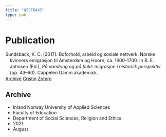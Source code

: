 ```yaml
---
title: "Q5SFB4X5"
type: pub
---
```

<h1>Publication</h1>
<article id="csl-bib-container-Q5SFB4X5" class="csl-bib-container">
  <div class="csl-bib-body" style="line-height: 1.35; padding-left: 1em; text-indent:-1em;">
  <div class="csl-entry">Sundsback, K. C. (2017). Boforhold, arbeid og sosiale nettverk. Norske kvinners emigrasjon til Amsterdam og Hoorn, ca. 1600-1700. In B. E. Johnsen (Ed.), <i>P&#xE5; vandring og p&#xE5; flukt: migrasjon i historisk perspektiv</i> (pp. 43&#x2013;60). Cappelen Damm akademisk.</div>
</div>
  <div class="csl-bib-buttons">
    <a href="#taxonomy-article-Q5SFB4X5" class="csl-bib-button">Archive</a>
    <a href="https://app.cristin.no/results/show.jsf?id=1925604" alt="Cristin URL" class="csl-bib-button">Cristin</a>
    <a href="http://zotero.org/groups/5402882/items/Q5SFB4X5" alt="Zotero URL" class="csl-bib-button">Zotero</a>
  </div>
  <div id="csl-bib-meta-container-Q5SFB4X5"></div>
</article>
<div id="csl-bib-meta-Q5SFB4X5" class="csl-bib-meta">
  <article id="taxonomy-article-Q5SFB4X5" class="taxonomy-article">
    <h1>Archive</h1>
    <ul>
      <li>Inland Norway University of Applied Sciences</li>
      <li>Faculty of Education</li>
      <li>Department of Social Sciences, Religion and Ethics</li>
      <li>2021</li>
      <li>August</li>
    </ul>
  </article>
</div>
